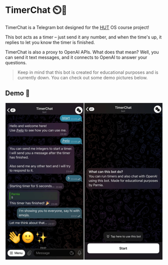 # TimerChat ⏲️💬

TimerChat is a Telegram bot designed for the [HUT](https://hut.ac.ir) OS course project!

This bot acts as a timer – just send it any number, and when the time's up, it replies to let you know the timer is finished.

TimerChat is also a proxy to OpenAI APIs. What does that mean? Well, you can send it text messages, and it connects to OpenAI to answer your questions.

> Keep in mind that this bot is created for educational purposes and is currently down. You can check out some demo pictures below.

## Demo 🚀

![Screenshot01](./Images/Screenshot01.jpg)